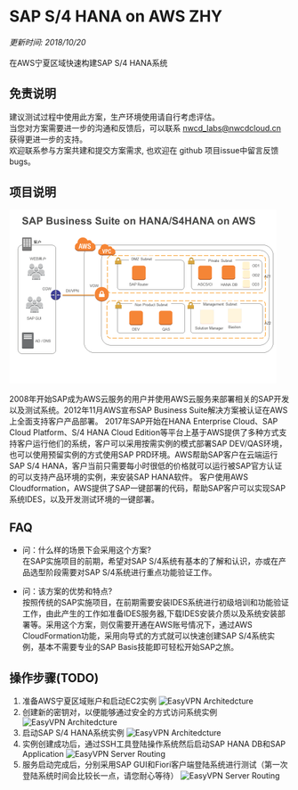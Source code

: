 # SAP S/4 HANA on AWS ZHY
*更新时间: 2018/10/20*
<br>
<br>
在AWS宁夏区域快速构建SAP S/4 HANA系统

## 免责说明
建议测试过程中使用此方案，生产环境使用请自行考虑评估。<br>
当您对方案需要进一步的沟通和反馈后，可以联系 nwcd_labs@nwcdcloud.cn 获得更进一步的支持。<br>
欢迎联系参与方案共建和提交方案需求, 也欢迎在 github 项目issue中留言反馈bugs。

## 项目说明
![EasyVPN Architedcture](/SAPonAWS.png)

2008年开始SAP成为AWS云服务的用户并使用AWS云服务来部署相关的SAP开发以及测试系统。2012年11月AWS宣布SAP Business Suite解决方案被认证在AWS上全面支持客户产品部署。 2017年SAP开始在HANA Enterprise Cloud、SAP Cloud Platform、S/4 HANA Cloud Edition等平台上基于AWS提供了多种方式支持客户运行他们的系统，客户可以采用按需实例的模式部署SAP DEV/QAS环境，也可以使用预留实例的方式使用SAP PRD环境。AWS帮助SAP客户在云端运行SAP S/4 HANA，客户当前只需要每小时很低的价格就可以运行被SAP官方认证的可以支持产品环境的实例，来安装SAP HANA软件。
客户使用AWS Cloudformation，AWS提供了SAP一键部署的代码，帮助SAP客户可以实现SAP系统IDES，以及开发测试环境的一键部署。
<br>



## FAQ
- 问：什么样的场景下会采用这个方案?<br>
在SAP实施项目的前期，希望对SAP S/4系统有基本的了解和认识，亦或在产品选型阶段需要对SAP S/4系统进行重点功能验证工作。

- 问：该方案的优势和特点? <br>
按照传统的SAP实施项目，在前期需要安装IDES系统进行初级培训和功能验证工作，由此产生的工作如准备IDES服务器,下载IDES安装介质以及系统安装部署等。采用这个方案，则仅需要开通在AWS账号情况下，通过AWS CloudFormation功能，采用向导式的方式就可以快速创建SAP S/4系统实例，基本不需要专业的SAP Basis技能即可轻松开始SAP之旅。

## 操作步骤(TODO)
1.	准备AWS宁夏区域账户和启动EC2实例
![EasyVPN Architedcture](images/EC2.png)
2.	创建新的密钥对，以便能够通过安全的方式访问系统实例
![EasyVPN Architedcture](images/Keypair.png)
3.	启动SAP S/4 HANA系统实例
![EasyVPN Architedcture](images/Cloudformation.png)
4.	实例创建成功后，通过SSH工具登陆操作系统然后启动SAP HANA DB和SAP Application
![EasyVPN Server Routing](images/Startsap.png)
5.	服务启动完成后，分别采用SAP GUI和Fiori客户端登陆系统进行测试（第一次登陆系统时间会比较长一点，请您耐心等待）
![EasyVPN Server Routing](images/SAPGUI.png)
